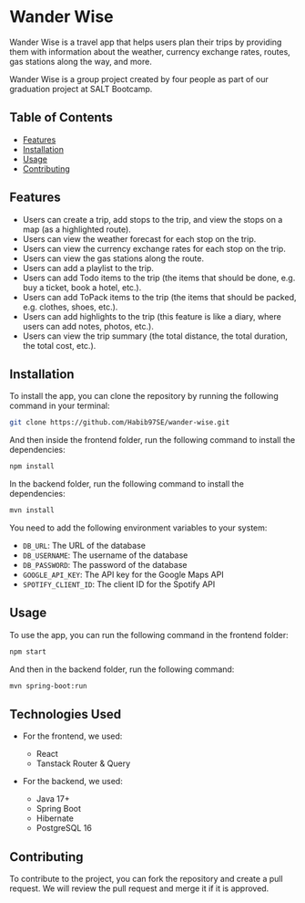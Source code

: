 # Wander Wise 

Wander Wise is a travel app that helps users plan their trips by providing them with information about the weather, currency exchange rates, routes, gas stations along the way, and more.

Wander Wise is a group project created by four people as part of our graduation project at SALT Bootcamp.

## Table of Contents
- [Features](#features)
- [Installation](#installation)
- [Usage](#usage)
- [Contributing](#contributing)


## Features
- Users can create a trip, add stops to the trip, and view the stops on a map (as a highlighted route).
- Users can view the weather forecast for each stop on the trip.
- Users can view the currency exchange rates for each stop on the trip.
- Users can view the gas stations along the route.
- Users can add a playlist to the trip.
- Users can add Todo items to the trip (the items that should be done, e.g. buy a ticket, book a hotel, etc.).
- Users can add ToPack items to the trip (the items that should be packed, e.g. clothes, shoes, etc.).
- Users can add highlights to the trip (this feature is like a diary, where users can add notes, photos, etc.).
- Users can view the trip summary (the total distance, the total duration, the total cost, etc.).



## Installation
To install the app, you can clone the repository by running the following command in your terminal:
```bash
git clone https://github.com/Habib97SE/wander-wise.git
```

And then inside the frontend folder, run the following command to install the dependencies:
```bash
npm install
```

In the backend folder, run the following command to install the dependencies:
```bash
mvn install
``` 

You need to add the following environment variables to your system:
- `DB_URL`: The URL of the database
- `DB_USERNAME`: The username of the database
- `DB_PASSWORD`: The password of the database
- `GOOGLE_API_KEY`: The API key for the Google Maps API
- `SPOTIFY_CLIENT_ID`: The client ID for the Spotify API

## Usage
To use the app, you can run the following command in the frontend folder:
```bash
npm start
```

And then in the backend folder, run the following command:
```bash
mvn spring-boot:run
```

## Technologies Used
- For the frontend, we used:
    - React
    - Tanstack Router & Query

- For the backend, we used:
    - Java 17+
    - Spring Boot
    - Hibernate
    - PostgreSQL 16


## Contributing
To contribute to the project, you can fork the repository and create a pull request. We will review the pull request and merge it if it is approved.

